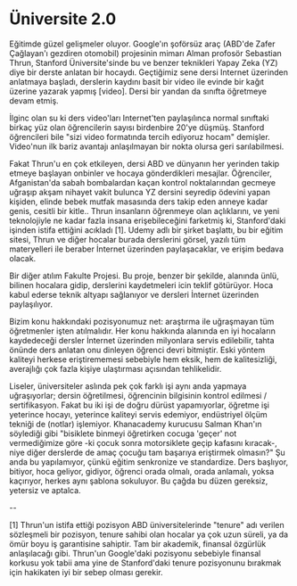 # Üniversite 2.0

Eğitimde güzel gelişmeler oluyor. Google'ın şoförsüz araç (ABD'de Zafer Çağlayan'ı gezdiren otomobil) projesinin mimarı Alman profosör Sebastian Thrun, Stanford Üniversite'sinde bu ve benzer teknikleri Yapay Zeka (YZ) diye bir derste anlatan bir hocaydı. Geçtiğimiz sene dersi Internet üzerinden anlatmaya başladı, derslerin kaydını basit bir video ile evinde bir kağıt üzerine yazarak yapmış [video]. Dersi bir yandan da sınıfta öğretmeye devam etmiş.

İlginc olan su ki ders video'ları Internet'ten paylaşılınca normal sınıftaki birkaç yüz olan öğrencilerin sayısı birdenbire 20'ye düşmüş. Stanford öğrencileri bile "sizi video formatında tercih ediyoruz hocam" demişler. Video'nun ilk bariz avantajı anlaşılmayan bir nokta olursa geri sarılabilmesi.

Fakat Thrun'u en çok etkileyen, dersi ABD ve dünyanın her yerinden takip etmeye başlayan onbinler ve hocaya gönderdikleri mesajlar. Öğrenciler, Afganistan'da sabah bombalardan kaçan kontrol noktalarından gecmeye uğraşıp akşam nihayet vakit bulunca YZ dersini seyredip ödevini yapan kişiden, elinde bebek mutfak masasında ders takip eden anneye kadar genis, cesitli bir kitle.. Thrun insanların öğrenmeye olan açlıklarını, ve yeni teknolojiyle ne kadar fazla insana erişebileceğini farketmiş ki, Stanford'daki işinden istifa ettiğini acıkladı [1]. Udemy adlı bir şirket başlattı, bu bir eğitim sitesi, Thrun ve diğer hocalar burada derslerini görsel, yazılı tüm materyelleri ile beraber İnternet üzerinden paylaşacaklar, ve erişim bedava olacak.

Bir diğer atılım Fakulte Projesi. Bu proje, benzer bir şekilde, alanında ünlü, bilinen hocalara gidip, derslerini kaydetmeleri icin teklif götürüyor. Hoca kabul ederse teknik altyapı sağlanıyor ve dersleri İnternet üzerinden paylaşılıyor.

Bizim konu hakkındaki pozisyonumuz net: araştırma ile uğraşmayan tüm öğretmenler işten atılmalıdır. Her konu hakkında alanında en iyi hocaların kaydedeceği dersler İnternet üzerinden milyonlara servis edilebilir, tahta önünde ders anlatan onu dinleyen öğrenci devri bitmiştir. Eski yöntem kaliteyi herkese eriştirememesi sebebiyle hem eksik, hem de kalitesizliği, averajlığı çok fazla kişiye ulaştırması açısından tehlikelidir.

Liseler, üniversiteler aslında pek çok farklı işi aynı anda yapmaya uğraşıyorlar; dersin öğretilmesi, öğrencinin bilgisinin kontrol edilmesi / sertifikasyon. Fakat bu iki işi de doğru dürüst yapamıyorlar, öğretme işi yeterince hocayı, yeterince kaliteyi servis edemiyor, endüstriyel ölçüm tekniği de (notlar) işlemiyor. Khanacademy kurucusu Salman Khan'ın söylediği gibi "bisiklete binmeyi öğretirken cocuga 'geçer' not vermediğimize göre -ki çocuk sonra motorsiklete geçip kafasını kıracak-, niye diğer derslerde de amaç çocuğu tam başarıya eriştirmek olmasın?" Şu anda bu yapılamıyor, çünkü eğitim senkronize ve standardize. Ders başlıyor, bitiyor, hoca geliyor, gidiyor, öğrenci orada olmalı, orada anlamalı, yoksa kaçırıyor, herkes aynı şablona sokuluyor. Bu çağda bu düzen gereksiz, yetersiz ve aptalca.

--

[1] Thrun'un istifa ettiği pozisyon ABD üniversitelerinde "tenure" adı verilen sözleşmeli bir pozisyon, tenure sahibi olan hocalar ya çok uzun süreli, ya da ömür boyu iş garantisine sahiptir. Tam bir akademik, finansal özgürlük anlaşılacağı gibi. Thrun'un Google'daki pozisyonu sebebiyle finansal korkusu yok tabii ama yine de Stanford'daki tenure pozisyonunu bırakmak için hakikaten iyi bir sebep olması gerekir.
